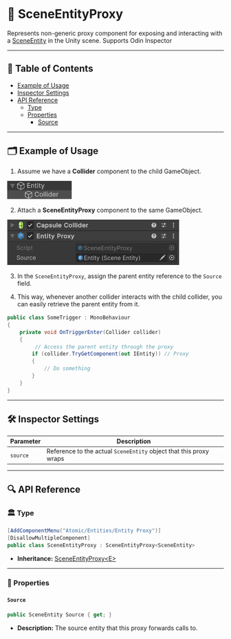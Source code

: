 # 🧩 SceneEntityProxy

Represents non-generic proxy component for exposing and interacting with
a [SceneEntity](SceneEntity.md) in the Unity scene. Supports Odin Inspector

---

## 📑 Table of Contents

- [Example of Usage](#-example-of-usage)
- [Inspector Settings](#-inspector-settings)
- [API Reference](#-api-reference)
  - [Type](#-type)
  - [Properties](#-properties)
    - [Source](#source)

---

## 🗂 Example of Usage

1. Assume we have a **Collider** component to the child GameObject.

<img width="150" height="" alt="GameObject creation" src="../../Images/ChildCollider.png" />

2. Attach a **SceneEntityProxy** component to the same GameObject.

<img width="400" height="" alt="GameObject creation" src="../../Images/EntityProxy.png" />

3. In the `SceneEntityProxy`, assign the parent entity reference to the `Source` field.

4. This way, whenever another collider interacts with the child collider, you can easily retrieve the parent entity from it.

```csharp
public class SomeTrigger : MonoBehaviour 
{
    private void OnTriggerEnter(Collider collider)
    {
         // Access the parent entity through the proxy
        if (collider.TryGetComponent(out IEntity)) // Proxy
        {
            // Do something
        }
    }
}
```

---

## 🛠 Inspector Settings

| Parameter | Description                                                        |
|-----------|--------------------------------------------------------------------|
| `source`  | Reference to the actual `SceneEntity` object that this proxy wraps |

---

## 🔍 API Reference

### 🏛️ Type <div id="-type"></div>

```csharp
[AddComponentMenu("Atomic/Entities/Entity Proxy")]
[DisallowMultipleComponent]
public class SceneEntityProxy : SceneEntityProxy<SceneEntity>
```

- **Inheritance:** [SceneEntityProxy&lt;E&gt;](SceneEntityProxy%601.md)

---

### 🔑 Properties

#### `Source`

```csharp
public SceneEntity Source { get; }
```

- **Description:** The source entity that this proxy forwards calls to.